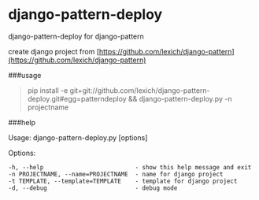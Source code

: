 django-pattern-deploy
=====================

django-pattern-deploy for django-pattern

create django project from [https://github.com/lexich/django-pattern](https://github.com/lexich/django-pattern)

###usage
> pip install -e git+git://github.com/lexich/django-pattern-deploy.git#egg=patterndeploy && django-pattern-deploy.py -n projectname

###help

Usage: django-pattern-deploy.py [options]

Options:

    -h, --help                          - show this help message and exit
    -n PROJECTNAME, --name=PROJECTNAME  - name for django project
    -t TEMPLATE, --template=TEMPLATE    - template for django project
    -d, --debug                         - debug mode